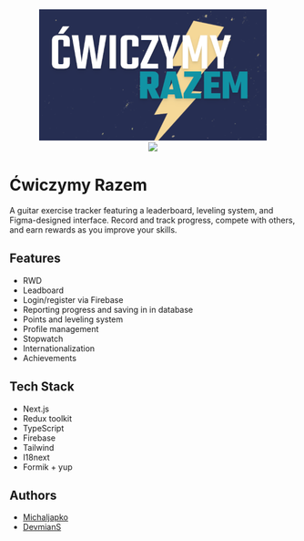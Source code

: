 <div align="center">
  <img height="230" src="https://raw.githubusercontent.com/CodeReactOrNext/CwiczymyRazem/develop/gitImg/logo.png"  />
</div>
<div align="center">
  <img height="240" src="https://raw.githubusercontent.com/CodeReactOrNext/CwiczymyRazem/develop/gitImg/gif.gif"  />
</div>

# Ćwiczymy Razem

A guitar exercise tracker featuring a leaderboard, leveling system, and Figma-designed interface. Record and track progress, compete with others, and earn rewards as you improve your skills.

## Features

- RWD
- Leadboard
- Login/register via Firebase
- Reporting progress and saving in in database
- Points and leveling system
- Profile management
- Stopwatch
- Internationalization
- Achievements

## Tech Stack

- Next.js
- Redux toolkit
- TypeScript
- Firebase
- Tailwind
- I18next
- Formik + yup

## Authors

- [Michaljapko](https://github.com/Michaljapko)
- [DevmianS](https://github.com/DevmianS)
